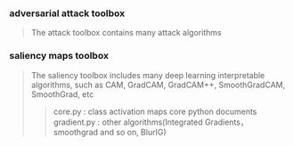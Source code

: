 ### adversarial attack toolbox
> The attack toolbox contains many attack algorithms
### saliency maps toolbox
> The saliency toolbox includes many deep learning interpretable algorithms, such as CAM, GradCAM, GradCAM++, SmoothGradCAM, SmoothGrad, etc
>> core.py : class activation maps core python documents <br>
>> gradient.py : other algorithms(Integrated Gradients， smoothgrad and so on, BlurIG) <br>

